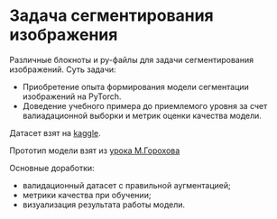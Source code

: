 # Задача сегментирования изображения

Различные блокноты и py-файлы для задачи сегментирования изображений.  Суть задачи: 
- Приобретение опыта формирования модели сегментации изображений на PyTorch.
- Доведение учебного примера до приемлемого уровня за счет валиадационной выборки и метрик оценки качества модели. 

Датасет взят на [kaggle](https://www.kaggle.com/datasets/tapakah68/segmentation-full-body-mads-dataset/code). 

Прототип модели взят из [урока М.Горохова](https://github.com/magorokhoov/youtube_pytorch_lessons/tree/main/lesson_9)

Основные доработки: 
- валидационный датасет с правильной аугментацией;
- метрики качества при обучении;
- визуализация результата работы модели. 
